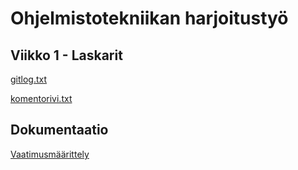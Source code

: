 # Ohjelmistotekniikan harjoitustyö

## Viikko 1 - Laskarit

[gitlog.txt](https://github.com/essitepp/ot-harjoitustyo/blob/master/laskarit/viikko1/gitlog.txt)

[komentorivi.txt](https://github.com/essitepp/ot-harjoitustyo/blob/master/laskarit/viikko1/komentorivi.txt)

## Dokumentaatio

[Vaatimusmäärittely](https://github.com/essitepp/ot-harjoitustyo/blob/master/Sudoku/dokumentaatio/vaatimusmaarittely.md)
